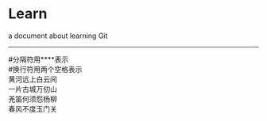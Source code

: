 # Learn
a document about learning Git  
**** 
#分隔符用****表示  
#换行符用两个空格表示  
黄河远上白云间  
一片古城万仞山  
羌笛何须怨杨柳  
春风不度玉门关  

